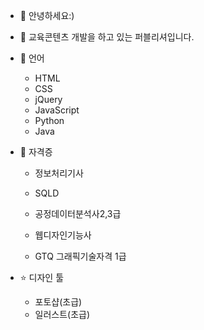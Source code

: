 - 👋 안녕하세요:)
- 👀 교육콘텐츠 개발을 하고 있는 퍼블리셔입니다.

- 🌱 언어
  - HTML
  - CSS
  - jQuery
  - JavaScript
  - Python
  - Java
  
- 💞️ 자격증
  - 정보처리기사
  - SQLD
  - 공정데이터분석사2,3급
   
  - 웹디자인기능사
  - GTQ 그래픽기술자격 1급
  
- ⭐️ 디자인 툴
  - 포토샵(초급)
  - 일러스트(초급)
